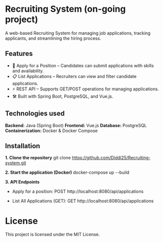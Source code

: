 # Recruiting System (on-going project)

A web-based Recruiting System for managing job applications, tracking applicants, and streamlining the hiring process.

## Features
- 📝 Apply for a Position – Candidates can submit applications with skills and availability.
- 📋 List Applications – Recruiters can view and filter candidate applications.
- ⚡ REST API – Supports GET/POST operations for managing applications.
- 🛠 Built with Spring Boot, PostgreSQL, and Vue.js.

## Technologies used
**Backend**: Java (Spring Boot)
**Frontend:**  Vue.js
**Database:** PostgreSQL
**Containerization:** Docker & Docker Compose

## Installation
**1. Clone the repository**
git clone https://github.com/Diddi25/Recruiting-system.git

**2. Start the application (Docker)**
docker-compose up --build

**3. API Endpoints**
* Apply for a position:
POST http://localhost:8080/api/applications

* List All Applications (GET):
GET http://localhost:8080/api/applications

# License
This project is licensed under the MIT License.

